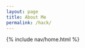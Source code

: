```yaml
---
layout: page
title: About Me
permalink: /hack/
---
```

{% include nav/home.html %}



<html lang="en">
<head>
    <meta charset="UTF-8">
    <meta name="viewport" content="width=device-width, initial-scale=1.0">
    <style>
        .container {
            width: 400px;
            margin: 20px auto;
            border: 2px solid black;
            padding: 10px;
        }

        .basketball, .team-info, .players, .shoot-button {
            margin: 10px 0;
            padding: 10px;
            text-align: center;
            font-weight: bold;
            font-size: 18px;
        }

        .basketball {
            border: 2px solid red;
        }

        .shoot-button {
            border: 2px solid green;
            color: green;
            cursor: pointer;
        }

        .team-info {
            border: 2px solid black;
        }

        .player1 {
            display: flex;
            justify-content: space-around;
        }

        .player1 {
            border: 2px solid blue;
            width: 100px;
            padding: 10px;
            cursor: pointer;
        }

        .player1:hover, .shoot-button:hover {
            background-color: lightgray;
        }

        .players {
            display: flex;
            justify-content: space-around;
        }

        .player {
            border: 2px solid blue;
            width: 100px;
            padding: 10px;
            cursor: pointer;
        }

        .player:hover, .shoot-button:hover {
            background-color: lightgray;
        }
    </style>
</head>
<body>
    <div class="container">
        <div class="basketball">Basketball</div>
        <div class="shoot-button">Shoot</div>
        <div class="players">
            <div class="player">lakers</div>
            <div class="player">Warriors</div>
        </div>
    </div>
</body>
</html>

